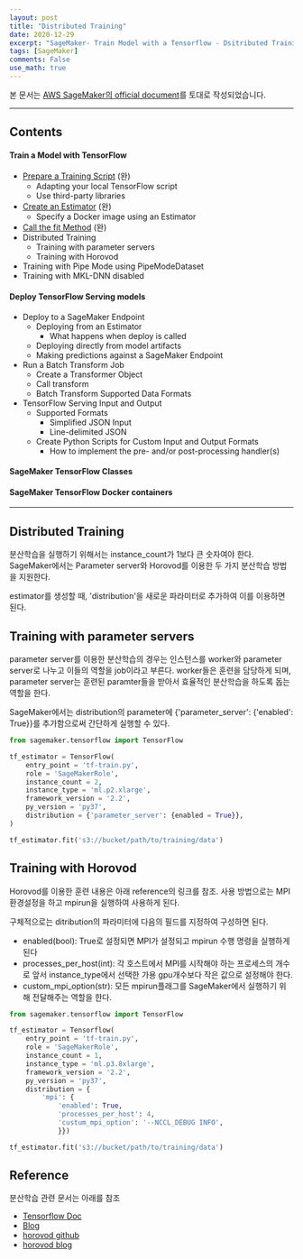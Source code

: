 ```yaml
---
layout: post
title: "Distributed Training"
date: 2020-12-29
excerpt: "SageMaker- Train Model with a Tensorflow - Dsitributed Training"
tags: [SageMaker]
comments: False
use_math: true
---
```


본 문서는 [AWS SageMaker의 official document](https://sagemaker.readthedocs.io/en/stable/frameworks/tensorflow/using_tf.html#train-a-model-with-tensorflow)를 토대로 작성되었습니다.

- - -

## Contents

#### Train a Model with TensorFlow
* [Prepare a Training Script](https://silverstar0727.github.io/SageMaker_01/) (완)
  * Adapting your local TensorFlow script
  * Use third-party libraries
* [Create an Estimator](https://silverstar0727.github.io/SageMaker_02/) (완)
  * Specify a Docker image using an Estimator
* [Call the fit Method]() (완)
* Distributed Training
  * Training with parameter servers
  * Training with Horovod
* Training with Pipe Mode using PipeModeDataset
* Training with MKL-DNN disabled

#### Deploy TensorFlow Serving models
* Deploy to a SageMaker Endpoint
  * Deploying from an Estimator
    * What happens when deploy is called
  * Deploying directly from model artifacts
  * Making predictions against a SageMaker Endpoint
* Run a Batch Transform Job
  * Create a Transformer Object
  * Call transform
  * Batch Transform Supported Data Formats
* TensorFlow Serving Input and Output
  * Supported Formats
    * Simplified JSON Input
    * Line-delimited JSON
  * Create Python Scripts for Custom Input and Output Formats
    * How to implement the pre- and/or post-processing handler(s)
    
#### SageMaker TensorFlow Classes

#### SageMaker TensorFlow Docker containers

- - -

## Distributed Training
분산학습을 실행하기 위해서는 instance_count가 1보다 큰 숫자여야 한다. SageMaker에서는 Parameter server와 Horovod를 이용한 두 가지 분산학습 방법을 지원한다.

estimator를 생성할 때, 'distribution'을 새로운 파라미터로 추가하여 이를 이용하면 된다.

## Training with parameter servers
parameter server를 이용한 분산학습의 경우는 인스턴스를 worker와 parameter server로 나누고 이들의 역할을 job이라고 부른다.
worker들은 훈련을 담당하게 되며, parameter server는 훈련된 paramter들을 받아서 효율적인 분산학습을 하도록 돕는 역할을 한다.

SageMaker에서는 distribution의 parameter에 {'parameter_server': {'enabled': True}}를 추가함으로써 간단하게 실행할 수 있다.

~~~python
from sagemaker.tensorflow import TensorFlow

tf_estimator = TensorFlow(
    entry_point = 'tf-train.py',
    role = 'SageMakerRole',
    instance_count = 2,
    instance_type = 'ml.p2.xlarge',
    framework_version = '2.2',
    py_version = 'py37',
    distribution = {'parameter_server': {enabled = True}},
)

tf_estimator.fit('s3://bucket/path/to/training/data')
~~~

## Training with Horovod
Horovod를 이용한 훈련 내용은 아래 reference의 링크를 참조. 사용 방법으로는 MPI 환경설정을 하고 mpirun을 실행하여 사용하게 된다.

구체적으로는 ditribution의 파라미터에 다음의 필드를 지정하여 구성하면 된다.
* enabled(bool): True로 설정되면 MPI가 설정되고 mpirun 수행 명령을 실행하게 된다
* processes_per_host(int): 각 호스트에서 MPI를 시작해야 하는 프로세스의 개수로 앞서 instance_type에서 선택한 가용 gpu개수보다 작은 값으로 설정해야 한다.
* custom_mpi_option(str): 모든 mpirun플래그를 SageMaker에서 실행하기 위해 전달해주는 역할을 한다.

~~~python
from sagemaker.tensorflow import TensorFlow

tf_estimator = Tensorflow(
    entry_point = 'tf-train.py',
    role = 'SageMakerRole',
    instance_count = 1,
    instance_type = 'ml.p3.8xlarge',
    framework_version = '2.2',
    py_version = 'py37',
    distribution = {
        'mpi': {
            'enabled': True,
            'processes_per_host': 4,
            'custum_mpi_option': '--NCCL_DEBUG INFO',
            }})

tf_estimator.fit('s3://bucket/path/to/training/data')
~~~

## Reference
분산학습 관련 문서는 아래를 참조
* [Tensorflow Doc](https://github.com/tensorflow/examples/blob/master/community/en/docs/deploy/distributed.md)
* [Blog](https://excelsior-cjh.tistory.com/162)
* [horovod github](https://github.com/horovod/horovod)
* [horovod blog](https://y-rok.github.io/deep%20learning/2019/12/19/horovod-tensorflow.html)
